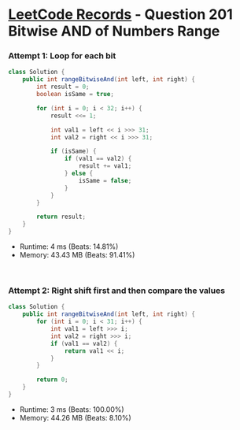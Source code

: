 # [LeetCode Records](../../README.md) - Question 201 Bitwise AND of Numbers Range

### Attempt 1: Loop for each bit
```java
class Solution {
    public int rangeBitwiseAnd(int left, int right) {
        int result = 0;
        boolean isSame = true;

        for (int i = 0; i < 32; i++) {
            result <<= 1;

            int val1 = left << i >>> 31;
            int val2 = right << i >>> 31;

            if (isSame) {
                if (val1 == val2) {
                    result += val1;
                } else {
                    isSame = false;
                }
            }
        }

        return result;
    }
}
```
- Runtime: 4 ms (Beats: 14.81%)
- Memory: 43.43 MB (Beats: 91.41%)

<br>

### Attempt 2: Right shift first and then compare the values
```java
class Solution {
    public int rangeBitwiseAnd(int left, int right) {
        for (int i = 0; i < 31; i++) {
            int val1 = left >>> i;
            int val2 = right >>> i;
            if (val1 == val2) {
                return val1 << i;
            }
        }

        return 0;
    }
}
```
- Runtime: 3 ms (Beats: 100.00%)
- Memory: 44.26 MB (Beats: 8.10%)

<br>
